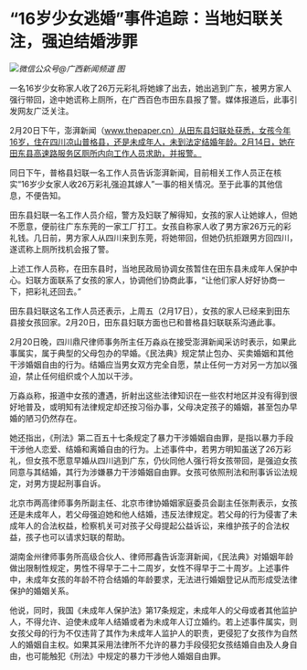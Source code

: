 # “16岁少女逃婚”事件追踪：当地妇联关注，强迫结婚涉罪

![](https://inews.gtimg.com/newsapp_bt/0/15678418920/1000)_微信公众号@广西新闻频道 图_

一名16岁少女称家人收了26万元彩礼将她嫁了出去，她出逃到广东，被男方家人强行带回，途中她谎称上厕所，在广西百色市田东县报了警。媒体报道后，此事引发网友广泛关注。

2月20日下午，澎湃新闻（www.thepaper.cn）从田东县妇联处获悉，女孩今年16岁，住在四川凉山普格县，还是未成年人，未到法定结婚年龄。2月14日，她在田东县高速路服务区厕所内向工作人员求助，并报警。

同日下午，普格县妇联一名工作人员告诉澎湃新闻，目前相关工作人员正在核实“16岁少女家人收26万彩礼强迫其嫁人”一事的相关情况。至于此事的其他信息，不便告知。

田东县妇联一名工作人员介绍，警方及妇联了解得知，女孩的家人让她嫁人，但她不愿意，便前往广东东莞的一家工厂打工。女孩自称家人收了男方家26万元的彩礼钱。几日前，男方家人从四川来到东莞，将她带回，但她仍抗拒跟男方回四川，遂谎称上厕所找机会报了警。

上述工作人员称，在田东县时，当地民政局协调女孩暂住在田东县未成年人保护中心。妇联方面联系了女孩的家人，协调他们协商此事，“让他们家人好好协商一下，把彩礼还回去。”

田东县妇联这名工作人员还表示，上周五（2月17日），女孩的家人已经来到田东县接女孩回家。2月20日，田东县妇联方面也已和普格县妇联联系沟通此事。

2月20日晚，四川鼎尺律师事务所主任万淼焱在接受澎湃新闻采访时表示，如果此事属实，属于典型的父母包办的早婚。《民法典》规定禁止包办、买卖婚姻和其他干涉婚姻自由的行为。结婚应当男女双方完全自愿，禁止任何一方对另一方加以强迫，禁止任何组织或个人加以干涉。

万淼焱称，报道中女孩的遭遇，折射出这些法律知识在一些农村地区并没有得到很好地普及，或明知有法律规定却还按习俗办事，父母决定孩子的婚姻，甚至包办早婚的陋习仍然存在。

她还指出，《刑法》第二百五十七条规定了暴力干涉婚姻自由罪，是指以暴力手段干涉他人恋爱、结婚和离婚自由的行为。上述事件中，若男方明知虽送了26万彩礼，但女孩不愿意早婚从四川逃到广东，仍伙同他人强行将女孩带回，是强迫女孩同意与其结婚，其行为涉嫌暴力干涉婚姻自由罪。女孩可依照刑法和刑事诉讼法规定，对男方提起刑事自诉。

北京市两高律师事务所副主任、北京市律协婚姻家庭委员会副主任张荆表示，女孩还是未成年人，若父母强迫她和他人结婚，违反法律规定。若父母的行为侵害了未成年人的合法权益，检察机关可对孩子父母提起公益诉讼，来维护孩子的合法权益，孩子也可以请求妇联的帮助。

湖南金州律师事务所高级合伙人、律师邢鑫告诉澎湃新闻，《民法典》对婚姻年龄做出限制性规定，男性不得早于二十二周岁，女性不得早于二十周岁。上述事件中，未成年女孩的年龄不符合结婚的年龄要求，无法进行婚姻登记从而形成受法律保护的婚姻关系。

他说，同时，我国《未成年人保护法》第17条规定，未成年人的父母或者其他监护人，不得允许、迫使未成年人结婚或者为未成年人订立婚约。若上述事件属实，则女孩父母的行为不仅违背了其作为未成年人监护人的职责，更侵犯了女孩作为自然人的婚姻自主权。如果其采用法律所不允许的暴力手段侵犯女孩结婚自由及人身自由，也可能触犯《刑法》中规定的暴力干涉他人婚姻自由罪。

